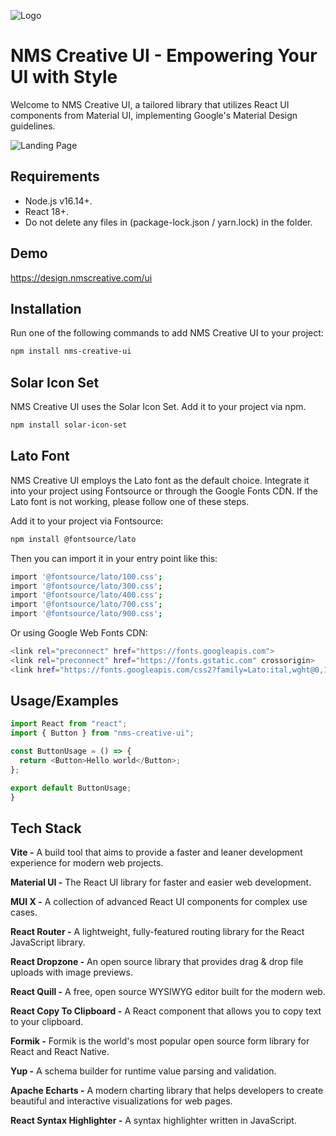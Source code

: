 ![Logo](https://img.hotimg.com/NMS-Logo.png)
# NMS Creative UI - Empowering Your UI with Style

Welcome to NMS Creative UI, a tailored library that utilizes React UI components from Material UI, implementing Google's Material Design guidelines.

![Landing Page](https://img.hotimg.com/README.png)

## Requirements

- Node.js v16.14+.
- React 18+.
- Do not delete any files in (package-lock.json / yarn.lock) in the folder.
## Demo

https://design.nmscreative.com/ui


## Installation

Run one of the following commands to add NMS Creative UI to your project:

```bash
npm install nms-creative-ui
```

## Solar Icon Set
NMS Creative UI uses the Solar Icon Set. Add it to your project via npm.

```bash
npm install solar-icon-set
```

## Lato Font
NMS Creative UI employs the Lato font as the default choice. Integrate it into your project using Fontsource or through the Google Fonts CDN. If the Lato font is not working, please follow one of these steps.

Add it to your project via Fontsource:
```bash
npm install @fontsource/lato
```

Then you can import it in your entry point like this:
```bash
import '@fontsource/lato/100.css';
import '@fontsource/lato/300.css';
import '@fontsource/lato/400.css';
import '@fontsource/lato/700.css';
import '@fontsource/lato/900.css';
```

Or using Google Web Fonts CDN:
```bash
<link rel="preconnect" href="https://fonts.googleapis.com">
<link rel="preconnect" href="https://fonts.gstatic.com" crossorigin>
<link href="https://fonts.googleapis.com/css2?family=Lato:ital,wght@0,100;0,300;0,400;0,700;0,900;1,100;1,300;1,400;1,700;1,900&display=swap" rel="stylesheet">
```
## Usage/Examples

```javascript
import React from "react";
import { Button } from "nms-creative-ui";

const ButtonUsage = () => {
  return <Button>Hello world</Button>;
};

export default ButtonUsage;
}
```

## Tech Stack

**Vite -** A build tool that aims to provide a faster and leaner development experience for modern web projects.

**Material UI -** The React UI library for faster and easier web development.

**MUI X -**  A collection of advanced React UI components for complex use cases.

**React Router -**  A lightweight, fully-featured routing library for the React JavaScript library.

**React Dropzone -**  An open source library that provides drag & drop file uploads with image previews.

**React Quill -** A free, open source WYSIWYG editor built for the modern web.

**React Copy To Clipboard -**  A React component that allows you to copy text to your clipboard.

**Formik -** Formik is the world's most popular open source form library for React and React Native.

**Yup -** A schema builder for runtime value parsing and validation.

**Apache Echarts -** A modern charting library that helps developers to create beautiful and interactive visualizations for web pages.

**React Syntax Highlighter -** A syntax highlighter written in JavaScript.